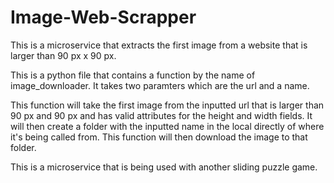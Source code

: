 # Image-Web-Scrapper
This is a microservice that extracts the first image from a website that is larger than 90 px x 90 px. 

This is a python file that contains a function by the name of image_downloader. It takes two paramters which are the url and a name.

This function will take the first image from the inputted url that is larger than 90 px and 90 px and has valid attributes for the height and width fields. It will then create a folder with the inputted name in the local directly of where it's being called from. This function will then download the image to that folder.

This is a microservice that is being used with another sliding puzzle game. 
